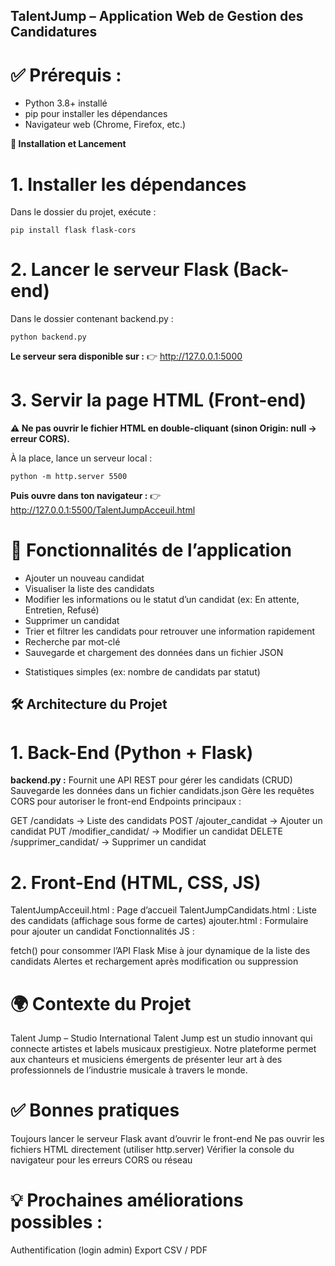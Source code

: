 ## TalentJump – Application Web de Gestion des Candidatures

# ✅ Prérequis :
- Python 3.8+ installé
- pip pour installer les dépendances
- Navigateur web (Chrome, Firefox, etc.)

**🚀 Installation et Lancement**

# 1. Installer les dépendances
Dans le dossier du projet, exécute :

``pip install flask flask-cors``


# 2. Lancer le serveur Flask (Back-end)
Dans le dossier contenant backend.py :

``python backend.py``

**Le serveur sera disponible sur :**
👉 http://127.0.0.1:5000

# 3. Servir la page HTML (Front-end)

**⚠️ Ne pas ouvrir le fichier HTML en double-cliquant (sinon Origin: null → erreur CORS).**

À la place, lance un serveur local :

```python -m http.server 5500```


**Puis ouvre dans ton navigateur :**
👉 http://127.0.0.1:5500/TalentJumpAcceuil.html

# 📌 Fonctionnalités de l’application
- Ajouter un nouveau candidat
- Visualiser la liste des candidats
- Modifier les informations ou le statut d’un candidat (ex: En attente, Entretien, Refusé)
- Supprimer un candidat
- Trier et filtrer les candidats pour retrouver une information rapidement
- Recherche par mot-clé
- Sauvegarde et chargement des données dans un fichier JSON
* Statistiques simples (ex: nombre de candidats par statut)
## 🛠️ Architecture du Projet
# 1. Back-End (Python + Flask)
**backend.py :**
Fournit une API REST pour gérer les candidats (CRUD)
Sauvegarde les données dans un fichier candidats.json
Gère les requêtes CORS pour autoriser le front-end
Endpoints principaux :

GET /candidats → Liste des candidats
POST /ajouter_candidat → Ajouter un candidat
PUT /modifier_candidat/<id> → Modifier un candidat
DELETE /supprimer_candidat/<id> → Supprimer un candidat

# 2. Front-End (HTML, CSS, JS)
TalentJumpAcceuil.html : Page d’accueil
TalentJumpCandidats.html : Liste des candidats (affichage sous forme de cartes)
ajouter.html : Formulaire pour ajouter un candidat
Fonctionnalités JS :

fetch() pour consommer l’API Flask
Mise à jour dynamique de la liste des candidats
Alertes et rechargement après modification ou suppression

# 🌍 Contexte du Projet
Talent Jump – Studio International
Talent Jump est un studio innovant qui connecte artistes et labels musicaux prestigieux.
Notre plateforme permet aux chanteurs et musiciens émergents de présenter leur art à des professionnels de l’industrie musicale à travers le monde.

# ✅ Bonnes pratiques
Toujours lancer le serveur Flask avant d’ouvrir le front-end
Ne pas ouvrir les fichiers HTML directement (utiliser http.server)
Vérifier la console du navigateur pour les erreurs CORS ou réseau

# 💡 Prochaines améliorations possibles :

Authentification (login admin)
Export CSV / PDF

